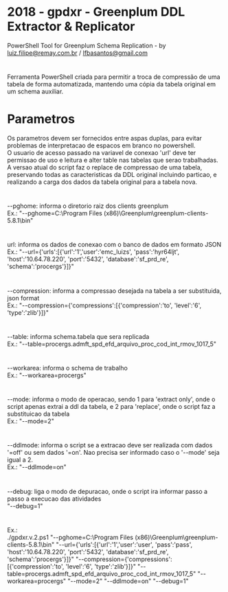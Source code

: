 # 2018 - gpdxr - Greenplum DDL Extractor & Replicator
PowerShell Tool for Greenplum Schema Replication - by luiz.filipe@remay.com.br / lfbasantos@gmail.com
#
Ferramenta PowerShell criada para permitir a troca de compressão de uma tabela de forma automatizada, mantendo uma cópia da tabela original em um schema auxiliar.
# Parametros
Os parametros devem ser fornecidos entre aspas duplas, para evitar problemas de interpretacao de espacos em branco no powershell.
<br>O usuario de acesso passado na variavel de conexao 'url' deve ter permissao de uso e leitura e alter table nas tabelas que serao trabalhadas.
<br>A versao atual do script faz o replace de compressao de uma tabela, preservando todas as caracteristicas da DDL original incluindo particao, e realizando a carga dos dados da tabela original para a tabela nova.
#
--pghome: informa o diretorio raiz dos clients greenplum
<br>Ex.: "--pghome=C:\Program Files (x86)\Greenplum\greenplum-clients-5.8.1\bin" 
#
url: informa os dados de conexao com o banco de dados em formato JSON
<br>Ex.: "--url={'urls':[{'url':'1','user':'emc_luizs', 'pass':'hyr64ljt', 'host':'10.64.78.220', 'port':'5432', 'database':'sf_prd_re', 'schema':'procergs'}]}" 
#
--compression: informa a compressao desejada na tabela a ser substituida, json format
<br>Ex.: "--compression={'compressions':[{'compression':'to', 'level':'6', 'type':'zlib'}]}"
#
--table: informa schema.tabela que sera replicada
<br>Ex.: "--table=procergs.admft_spd_efd_arquivo_proc_cod_int_rmov_1017_5" 
#
--workarea: informa o schema de trabalho
<br>Ex.: "--workarea=procergs" 
#
--mode: informa o modo de operacao, sendo 1 para 'extract only', onde o script apenas extrai a ddl da tabela, e 2 para 'replace', onde o script faz a substituicao da tabela
<br>Ex.: "--mode=2" 
#
--ddlmode: informa o script se a extracao deve ser realizada com dados '=off' ou sem dados '=on'. Nao precisa ser informado caso o '--mode' seja igual a 2.
<br>Ex.: "--ddlmode=on" 
#
--debug: liga o modo de depuracao, onde o script ira informar passo a passo a execucao das atividades
<br>"--debug=1"
#
Ex.: 
<br>./gpdxr.v.2.ps1 "--pghome=C:\Program Files (x86)\Greenplum\greenplum-clients-5.8.1\bin" "--url={'urls':[{'url':'1','user':'user', 'pass':'pass', 'host':'10.64.78.220', 'port':'5432', 'database':'sf_prd_re', 'schema':'procergs'}]}" "--compression={'compressions':[{'compression':'to', 'level':'6', 'type':'zlib'}]}" "--table=procergs.admft_spd_efd_arquivo_proc_cod_int_rmov_1017_5" "--workarea=procergs" "--mode=2" "--ddlmode=on" "--debug=1" 
